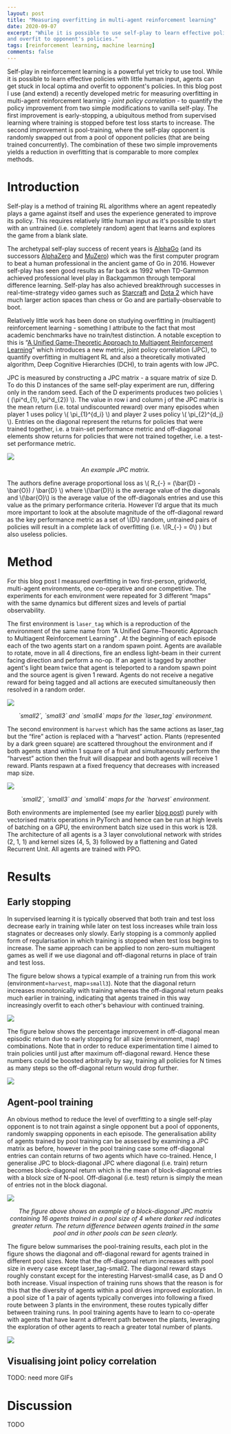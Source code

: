 ```yaml
---
layout: post
title: "Measuring overfitting in multi-agent reinforcement learning"
date: 2020-09-07
excerpt: "While it is possible to use self-play to learn effective policies with little human input, agents can get stuck in local optima
and overfit to opponent's policies."
tags: [reinforcement learning, machine learning]
comments: false
---
```


Self-play in reinforcement learning is a powerful yet tricky to use tool.
While it is possible to learn effective policies with little human input, agents can get stuck in local optima
and overfit to opponent's policies.
In this blog post I use (and extend) a recently developed metric for measuring overfitting in multi-agent
reinforcement learning - _joint policy correlation_ - to quantify the policy improvement from two
simple modifications to vanilla self-play.
The first improvement is early-stopping, a ubiquitous method from supervised learning where training is 
stopped before test loss starts to increase.
The second improvement is pool-training, where the self-play opponent is randomly swapped out from a 
pool of opponent policies (that are being trained concurrently).
The combination of these two simple improvements yields a reduction in overfitting that is comparable to 
more complex methods. 


# Introduction

Self-play is a method of training RL algorithms where an agent repeatedly plays a game against itself and uses 
the experience generated to improve its policy. 
This requires relatively little human input as it's possible to start with an untrained (i.e. completely random) agent
that learns and explores the game from a blank slate.
 
The archetypal self-play success of recent years is [AlphaGo](https://www.nature.com/articles/nature16961) 
(and its successors [AlphaZero](https://deepmind.com/blog/article/alphazero-shedding-new-light-grand-games-chess-shogi-and-go) 
and [MuZero](https://arxiv.org/abs/1911.08265)) which was 
the first computer program to beat a human professional in the ancient game of Go in 2016. 
However self-play has seen good results as far back as 1992 when TD-Gammon achieved professional level play in Backgammon 
through temporal difference learning. 
Self-play has also achieved breakthrough successes in real-time-strategy video games such as 
[Starcraft](https://deepmind.com/blog/article/alphastar-mastering-real-time-strategy-game-starcraft-ii) and 
[Dota 2](https://openai.com/projects/five/) which have much larger action spaces than chess or Go and are 
partially-observable to boot.

Relatively little work has been done on studying overfitting in (multiagent) reinforcement learning - 
something I attribute to the fact that most academic benchmarks have no train/test distinction. 
A notable exception to this is 
“[A Unified Game-Theoretic Approach to Multiagent Reinforcement Learning](https://arxiv.org/pdf/1711.00832.pdf)” 
which introduces a new metric, joint policy correlation (JPC), to quantify overfitting in multiagent RL and 
also a theoretically motivated algorithm, Deep Cognitive Hierarchies (DCH), to train agents with low JPC.

JPC is measured by constructing a JPC matrix - a square matrix of size D. 
To do this D instances of the same self-play experiment are run, differing only in the random seed. 
Each of the D experiments produces two policies \\( (\pi^d_{1}, \pi^d_{2}) \\). 
The value in row i and column j of the JPC matrix is the mean return (i.e. total undiscounted reward) over many episodes 
when player 1 uses policy \\( \pi_{1}^{d_i} \\) and player 2 uses policy \\( \pi_{2}^{d_j} \\).
Entries on the diagonal represent the returns for policies that were trained together, 
i.e. a train-set performance metric and off-diagonal elements show returns for policies that were not trained together, 
i.e. a test-set performance metric.

![](https://raw.githubusercontent.com/oscarknagg/oscarknagg.github.io/master/assets/img/2020-09-07-joint-policy-correlation/jpc-matrix-example.png)

<center><i>An example JPC matrix.</i></center>

The authors define average proportional loss as \\( R_{-} = (\bar{D} - \bar{O}) / \bar{D} \\) where \\(\bar{D}\\)
is the average value of the diagonals and \\(\bar{O}\\) is the average value of the off-diagonals entries and
use this value as the primary performance criteria. 
However I’d argue that its much more important to look at the absolute magnitude of the off-diagonal reward as the 
key performance metric as a set of \\(D\\) random, untrained pairs of policies will result in a complete lack of overfitting 
(i.e. \\(R_{-} = 0\\) ) but also useless policies.


# Method

For this blog post I measured overfitting in two first-person, gridworld, multi-agent environments, 
one co-operative and one competitive. 
The experiments for each environment were repeated for 3 different “maps” with the same dynamics but different sizes 
and levels of partial observability.  

The first environment is `laser_tag` which is a reproduction of the environment of the same name from 
“A Unified Game-Theoretic Approach to Multiagent Reinforcement Learning” .
At the beginning of each episode each of the two agents start on a random spawn point. 
Agents are available to rotate, move in all 4 directions, fire an endless light-beam in their current facing direction 
and perform a no-op. 
If an agent is tagged by another agent's light beam twice that agent is teleported to a random spawn point 
and the source agent is given 1 reward. 
Agents do not receive a negative reward for being tagged and all actions are executed simultaneously 
then resolved in a random order.

![](https://raw.githubusercontent.com/oscarknagg/oscarknagg.github.io/master/assets/img/2020-09-07-joint-policy-correlation/laser-tag-maps.png)

<center><i>`small2`, `small3` and `small4` maps for the `laser_tag` environment.</i></center>

The second environment is `harvest` which has the same actions as laser_tag but the “fire” action is replaced with a 
“harvest” action. 
Plants (represented by a dark green square) are scattered throughout the environment and if both agents stand within 1 
square of a fruit and simultaneously perform the “harvest” action then the fruit will disappear and both agents 
will receive 1 reward. 
Plants respawn at a fixed frequency that decreases with increased map size.

![](https://raw.githubusercontent.com/oscarknagg/oscarknagg.github.io/master/assets/img/2020-09-07-joint-policy-correlation/harvest-maps.png)

<center><i>`small2`, `small3` and `small4` maps for the `harvest` environment.</i></center>

Both environments are implemented (see my earlier [blog post](https://towardsdatascience.com/learning-to-play-snake-at-1-million-fps-4aae8d36d2f1))
purely with vectorised matrix operations in PyTorch and hence can be run at high levels of batching on a GPU, 
the environment batch size used in this work is 128. 
The architecture of all agents is a 3 layer convolutional network with strides (2, 1, 1) and kernel sizes (4, 5, 3) 
followed by a flattening and Gated Recurrent Unit. 
All agents are trained with PPO.


# Results
## Early stopping

In supervised learning it is typically observed that both train and test loss decrease early in training while later on 
test loss increases while train loss stagnates or decreases only slowly. 
Early stopping is a commonly applied form of regularisation in which training is stopped when test loss begins to increase. 
The same approach can be applied to non zero-sum multiagent games as well if we use diagonal and off-diagonal returns 
in place of train and test loss.

The figure below shows a typical example of a training run from this work (environment=`harvest`, map=`small3`). 
Note that the diagonal return increases monotonically with training whereas the off-diagonal return peaks much earlier in training, 
indicating that agents trained in this way increasingly overfit to each other's behaviour with continued training. 

![](https://raw.githubusercontent.com/oscarknagg/oscarknagg.github.io/master/assets/img/2020-09-07-joint-policy-correlation/overfitting-with-training-steps.png)

The figure below shows the percentage improvement in off-diagonal mean episodic return due to early stopping for all size 
(environment, map) combinations.
Note that in order to reduce experimentation time I aimed to train policies until just after maximum off-diagonal reward. 
Hence these numbers could be boosted arbitrarily by say, training all policies for N times as many steps so the 
off-diagonal return would drop further.

![](https://raw.githubusercontent.com/oscarknagg/oscarknagg.github.io/master/assets/img/2020-09-07-joint-policy-correlation/early-stopping-improvement.png)


## Agent-pool training

An obvious method to reduce the level of overfitting to a single self-play opponent is to not train against a single 
opponent but a pool of opponents, randomly swapping opponents in each episode. 
The generalisation ability of agents trained by pool training can be assessed by examining a JPC matrix as before, 
however in the pool training case some off-diagonal entries can contain returns of two agents which have co-trained. 
Hence, I generalise JPC to block-diagonal JPC where diagonal (i.e. train) return becomes block-diagonal return which 
is the mean of block-diagonal entries with a block size of N-pool. 
Off-diagonal (i.e. test) return is simply the mean of entries not in the block diagonal. 

![](https://raw.githubusercontent.com/oscarknagg/oscarknagg.github.io/master/assets/img/2020-09-07-joint-policy-correlation/block-diagonal-jpc-matrix.png)
<center><i>
The figure above shows an example of a block-diagonal JPC matrix containing 16 agents trained in a pool size of 4 where 
darker red indicates greater return. 
The return difference between agents trained in the same pool and in other pools can be seen clearly.
</i></center>

The figure below summarises the pool-training results, 
each plot in the figure shows the diagonal and off-diagonal reward for agents trained in different pool sizes. 
Note that the off-diagonal return increases with pool size in every case except laser_tag-small2. 
The diagonal reward stays roughly constant except for the interesting Harvest-small4 case, as D and O both increase. 
Visual inspection of training runs shows that the reason is for this that the diversity of agents within a pool drives improved exploration. 
In a pool size of 1 a pair of agents typically converges into following a fixed route between 3 plants in the environment, 
these routes typically differ between training runs. 
In pool training agents have to learn to co-operate with agents that have learnt a different path between the plants, 
leveraging the exploration of other agents to reach a greater total number of plants.

![](https://raw.githubusercontent.com/oscarknagg/oscarknagg.github.io/master/assets/img/2020-09-07-joint-policy-correlation/pool-size-improvement.png)


## Visualising joint policy correlation

TODO: need more GIFs

# Discussion

TODO


